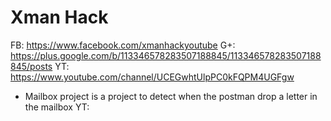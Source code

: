 # Xman Hack

FB: https://www.facebook.com/xmanhackyoutube
G+: https://plus.google.com/b/113346578283507188845/113346578283507188845/posts
YT: https://www.youtube.com/channel/UCEGwhtUlpPC0kFQPM4UGFgw

* Mailbox project is a project to detect when the postman drop a letter in the mailbox
YT:

 
